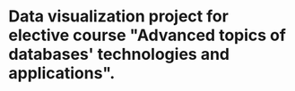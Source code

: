 # Data visualization project for elective course "Advanced topics of databases' technologies and applications". 
